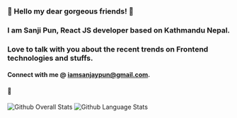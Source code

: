 ### 👋 Hello my dear gorgeous friends! 👋
### I am Sanji Pun, React JS developer based on Kathmandu Nepal.
### Love to talk with you about the recent trends on Frontend technologies and stuffs.
#### Connect with me @ iamsanjaypun@gmail.com. 
#### 🦸
<img src="https://github-readme-stats.vercel.app/api?username=sanjipun&show_icons=true&theme=vision-friendly-dark&count_private=true" alt="Github Overall Stats">
<img src="https://github-readme-stats.vercel.app/api/top-langs/?username=sanjipun&layout=compact&theme=vision-friendly-dark" alt="Github Language Stats">
